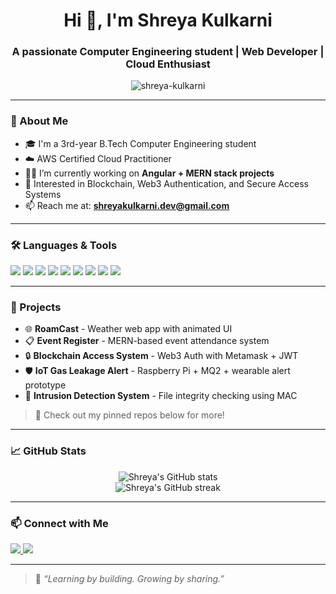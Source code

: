 <h1 align="center">Hi 👋, I'm Shreya Kulkarni</h1>
<h3 align="center">A passionate Computer Engineering student | Web Developer | Cloud Enthusiast</h3>

<p align="center">
  <img src="https://komarev.com/ghpvc/?username=shreya-kulkarni&label=Profile%20views&color=0e75b6&style=flat" alt="shreya-kulkarni" />
</p>

---

### 🌱 About Me

- 🎓 I'm a 3rd-year B.Tech Computer Engineering student  
- ☁️ AWS Certified Cloud Practitioner  
- 👩‍💻 I’m currently working on **Angular + MERN stack projects**  
- 🔐 Interested in Blockchain, Web3 Authentication, and Secure Access Systems  
- 📫 Reach me at: **shreyakulkarni.dev@gmail.com**

---

### 🛠️ Languages & Tools

<p align="left">
  <img src="https://img.shields.io/badge/Java-ED8B00?style=for-the-badge&logo=java&logoColor=white"/>
  <img src="https://img.shields.io/badge/C%2B%2B-00599C?style=for-the-badge&logo=c%2B%2B&logoColor=white"/>
  <img src="https://img.shields.io/badge/Python-FFD43B?style=for-the-badge&logo=python&logoColor=blue"/>
  <img src="https://img.shields.io/badge/JavaScript-F7DF1E?style=for-the-badge&logo=javascript&logoColor=black"/>
  <img src="https://img.shields.io/badge/Node.js-339933?style=for-the-badge&logo=nodedotjs&logoColor=white"/>
  <img src="https://img.shields.io/badge/Express.js-404D59?style=for-the-badge"/>
  <img src="https://img.shields.io/badge/MongoDB-4EA94B?style=for-the-badge&logo=mongodb&logoColor=white"/>
  <img src="https://img.shields.io/badge/Angular-DD0031?style=for-the-badge&logo=angular&logoColor=white"/>
  <img src="https://img.shields.io/badge/AWS-232F3E?style=for-the-badge&logo=amazonaws&logoColor=white"/>
</p>

---

### 🚀 Projects

- 🌐 **RoamCast** - Weather web app with animated UI  
- 📋 **Event Register** - MERN-based event attendance system  
- 🔒 **Blockchain Access System** - Web3 Auth with Metamask + JWT  
- 🛡 **IoT Gas Leakage Alert** - Raspberry Pi + MQ2 + wearable alert prototype  
- 🧠 **Intrusion Detection System** - File integrity checking using MAC  

> 📌 Check out my pinned repos below for more!

---

### 📈 GitHub Stats

<p align="center">
  <img src="https://github-readme-stats.vercel.app/api?username=shreya-kulkarni&show_icons=true&theme=tokyonight" alt="Shreya's GitHub stats" />
  <br/>
  <img src="https://github-readme-streak-stats.herokuapp.com/?user=shreya-kulkarni&theme=tokyonight" alt="Shreya's GitHub streak" />
</p>

---

### 📫 Connect with Me

<p>
  <a href="https://linkedin.com/in/shreya-kulkarni" target="_blank">
    <img src="https://img.shields.io/badge/LinkedIn-0077B5?style=for-the-badge&logo=linkedin&logoColor=white"/>
  </a>
  <a href="mailto:shreyakulkarni.dev@gmail.com">
    <img src="https://img.shields.io/badge/Gmail-D14836?style=for-the-badge&logo=gmail&logoColor=white"/>
  </a>
</p>

---

> 🧠 *“Learning by building. Growing by sharing.”*
